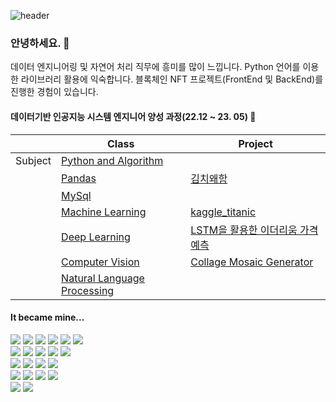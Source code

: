 ![header](https://capsule-render.vercel.app/api?type=waving&color=085c76&height=200&section=header&text=On%20putting%20a%20ding%20in%20the%20universe.&fontSize=45&animation=fadeIn&fontColor=333333)
### 안녕하세요. :wave:
데이터 엔지니어링 및 자연어 처리 직무에 흥미를 많이 느낍니다.
Python 언어를 이용한 라이브러리 활용에 익숙합니다.
블록체인 NFT 프로젝트(FrontEnd 및 BackEnd)를 진행한 경험이 있습니다.

#### 데이터기반 인공지능 시스템 엔지니어 양성 과정(22.12 ~ 23. 05) :book:
|                |Class                                                             |Project                                                               |
|:--------------:|------------------------------------------------------------------|----------------------------------------------------------------------|
|Subject         |[Python and Algorithm](https://github.com/4ix/ai_class_algorithm) |                                                                      |
|                |[Pandas](https://github.com/4ix/ai_class_pandas)                  |[김치왜함](https://github.com/4ix/ai_project_semi)                     |
|                |[MySql](https://github.com/4ix/ai_class_mysql)                    |                                                                      |
|                |[Machine Learning](https://github.com/4ix/ai_class_ml)            |[kaggle_titanic](https://github.com/4ix/ai_project_ml)                |
|                |[Deep Learning](https://github.com/4ix/ai_class_dl)               |[LSTM을 활용한 이더리움 가격 예측](https://github.com/4ix/ai_project_dl)|
|                |[Computer Vision](https://github.com/4ix/ai_class_cv)             |[Collage Mosaic Generator](https://github.com/4ix/ai_project_cv)      |
|                |[Natural Language Processing](https://github.com/4ix/ai_class_nlp)|                                                                      |

<div align="left">
 
  #### It became mine...
  <img src="https://img.shields.io/badge/HTML-d00000?style=flat-square&logo=HTML5&logoColor=white"/>
  <img src="https://img.shields.io/badge/CSS-1a759f?style=flat-square&logo=CSS3&logoColor=white"/>
  <img src="https://img.shields.io/badge/JavaScript-ffb13b?style=flat-square&logo=javascript&logoColor=white"/>
  <img src="https://img.shields.io/badge/React-61DAFB?style=flat-square&logo=React&logoColor=white"/>
  <img src="https://img.shields.io/badge/Node.js-339933?style=flat-square&logo=Node.js&logoColor=white"/>
  <img src="https://img.shields.io/badge/Solidity-363636?style=flat-square&logo=Solidity&logoColor=white"/>

  <br>
  <img src="https://img.shields.io/badge/Python-3776AB?style=flat-square&logo=Python&logoColor=white"/>
  <img src="https://img.shields.io/badge/pandas-150458?style=flat-square&logo=pandas&logoColor=white"/>
  <img src="https://img.shields.io/badge/NumPy-013243?style=flat-square&logo=NumPy&logoColor=white"/>
  <img src="https://img.shields.io/badge/TensorFlow-FF6F00?style=flat-square&logo=TensorFlow&logoColor=white"/>
  <img src="https://img.shields.io/badge/scikit-learn-F7931E?style=flat-square&logo=scikit-learn&logoColor=white"/>

  <br>
  <img src="https://img.shields.io/badge/Ubuntu-E95420?style=flat-square&logo=Ubuntu&logoColor=white"/>
  <img src="https://img.shields.io/badge/Amazon AWS-232F3E?style=flat-square&logo=Amazon AWS&logoColor=white"/>
  <img src="https://img.shields.io/badge/MySQL-4479A1?style=flat-square&logo=MySQL&logoColor=white"/>
  <img src="https://img.shields.io/badge/MongoDB-47A248?style=flat-square&logo=MongoDB&logoColor=white"/>
 
  <br>
  <img src="https://img.shields.io/badge/Visual Studio Code-007ACC?style=flat-square&logo=Visual Studio Code&logoColor=white"/>
  <img src="https://img.shields.io/badge/Anaconda-44A833?style=flat-square&logo=Anaconda&logoColor=white"/>
  <img src="https://img.shields.io/badge/Jupyter-F37626?style=flat-square&logo=Jupyter&logoColor=white"/>
  <img src="https://img.shields.io/badge/Docker-2496ED?style=flat-square&logo=Docker&logoColor=white"/>
  
  <br>
  <img src="https://img.shields.io/badge/Discord-5865F2?style=flat-square&logo=Discord&logoColor=white"/>
  <img src="https://img.shields.io/badge/Notion-000000?style=flat-square&logo=Notion&logoColor=white"/>
 

</div>
